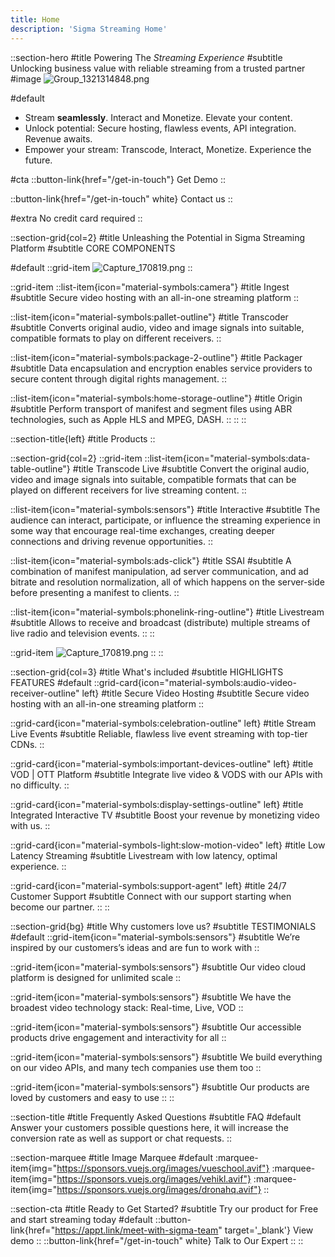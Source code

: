 ```yaml
---
title: Home
description: 'Sigma Streaming Home'
---
```

::section-hero
#title
Powering The _Streaming Experience_
#subtitle
Unlocking business value with reliable streaming from a trusted partner
#image
![Group_1321314848.png](/Group_1321314848.png)

#default
- Stream **seamlessly**. Interact and Monetize. Elevate your content.
- Unlock potential: Secure hosting, flawless events, API integration. Revenue awaits.
- Empower your stream: Transcode, Interact, Monetize. Experience the future.

#cta
::button-link{href="/get-in-touch"}
Get Demo
::

::button-link{href="/get-in-touch" white}
Contact us
::

#extra
No credit card required
::


::section-grid{col=2}
#title
Unleashing the Potential in Sigma Streaming Platform
#subtitle
CORE COMPONENTS

#default
::grid-item
  ![Capture_170819.png](/Capture_170819.png)
::

::grid-item
  ::list-item{icon="material-symbols:camera"}
  #title
  Ingest
  #subtitle
  Secure video hosting with an all-in-one streaming platform
  ::

  ::list-item{icon="material-symbols:pallet-outline"}
  #title
  Transcoder
  #subtitle
  Converts original audio, video and image signals into suitable, compatible formats to play on different receivers.
  ::

  ::list-item{icon="material-symbols:package-2-outline"}
  #title
  Packager
  #subtitle
  Data encapsulation and encryption enables service providers to secure content through digital rights management.
  ::

  ::list-item{icon="material-symbols:home-storage-outline"}
  #title
  Origin
  #subtitle
  Perform transport of manifest and segment files using ABR technologies, such as Apple HLS and MPEG, DASH.
  ::
::
::

::section-title{left}
#title
Products
::

::section-grid{col=2}
  ::grid-item
  ::list-item{icon="material-symbols:data-table-outline"}
  #title
  Transcode Live
  #subtitle
  Convert the original audio, video and image signals into suitable, compatible formats that can be played on different receivers for live streaming content.
  ::

  ::list-item{icon="material-symbols:sensors"}
  #title
  Interactive
  #subtitle
  The audience can interact, participate, or influence the streaming experience in some way that encourage real-time exchanges, creating deeper connections and driving revenue opportunities.
  ::

  ::list-item{icon="material-symbols:ads-click"}
  #title
  SSAI
  #subtitle
  A combination of manifest manipulation, ad server communication, and ad bitrate and resolution normalization, all of which happens on the server-side before presenting a manifest to clients.
  ::

  ::list-item{icon="material-symbols:phonelink-ring-outline"}
  #title
  Livestream
  #subtitle
  Allows to receive and broadcast (distribute) multiple streams of live radio and television events.
  ::
  ::

   ::grid-item
    ![Capture_170819.png](/Capture_170819.png)
  ::
::

::section-grid{col=3}
#title
What's included
#subtitle
HIGHLIGHTS FEATURES
#default
  ::grid-card{icon="material-symbols:audio-video-receiver-outline" left}
  #title
  Secure Video Hosting
  #subtitle
  Secure video hosting with an all-in-one streaming platform
  ::

  ::grid-card{icon="material-symbols:celebration-outline" left}
  #title
  Stream Live Events
  #subtitle
  Reliable, flawless live event streaming with top-tier CDNs.
  ::

  ::grid-card{icon="material-symbols:important-devices-outline" left}
  #title
  VOD | OTT Platform
  #subtitle
  Integrate live video & VODS with our APIs with no difficulty.
  ::

  ::grid-card{icon="material-symbols:display-settings-outline" left}
  #title
  Integrated Interactive TV
  #subtitle
  Boost your revenue by monetizing video with us.
  ::

  ::grid-card{icon="material-symbols-light:slow-motion-video" left}
  #title
  Low Latency Streaming
  #subtitle
  Livestream with low latency, optimal experience.
  ::

  ::grid-card{icon="material-symbols:support-agent" left}
  #title
  24/7 Customer Support
  #subtitle
  Connect with our support starting when become our partner.
  ::
::

::section-grid{bg}
#title
Why customers love us?
#subtitle
TESTIMONIALS
#default
  ::grid-item{icon="material-symbols:sensors"}
  #subtitle
  We’re inspired by our customers’s ideas and are fun to work with
  ::

  ::grid-item{icon="material-symbols:sensors"}
  #subtitle
  Our video cloud platform is designed for unlimited scale
  ::

  ::grid-item{icon="material-symbols:sensors"}
  #subtitle
  We have the broadest video technology stack: Real-time, Live, VOD
  ::

  ::grid-item{icon="material-symbols:sensors"}
  #subtitle
  Our accessible products drive engagement and interactivity for all
  ::

  ::grid-item{icon="material-symbols:sensors"}
  #subtitle
  We build everything on our video APIs, and many tech companies use them too
  ::

  ::grid-item{icon="material-symbols:sensors"}
  #subtitle
  Our products are loved by customers and easy to use
  ::
::


::section-title
#title
Frequently Asked Questions
#subtitle
FAQ
#default
Answer your customers possible questions here, it will increase the conversion rate as well as support or chat requests.
::

::section-marquee
#title
Image Marquee
#default
:marquee-item{img="https://sponsors.vuejs.org/images/vueschool.avif"}
:marquee-item{img="https://sponsors.vuejs.org/images/vehikl.avif"}
:marquee-item{img="https://sponsors.vuejs.org/images/dronahq.avif"}
::

::section-cta
#title
Ready to Get Started?
#subtitle
Try our product for Free and start streaming today
#default
::button-link{href="https://appt.link/meet-with-sigma-team" target='_blank'}
  View demo
::
::button-link{href="/get-in-touch" white}
  Talk to Our Expert
::
::
